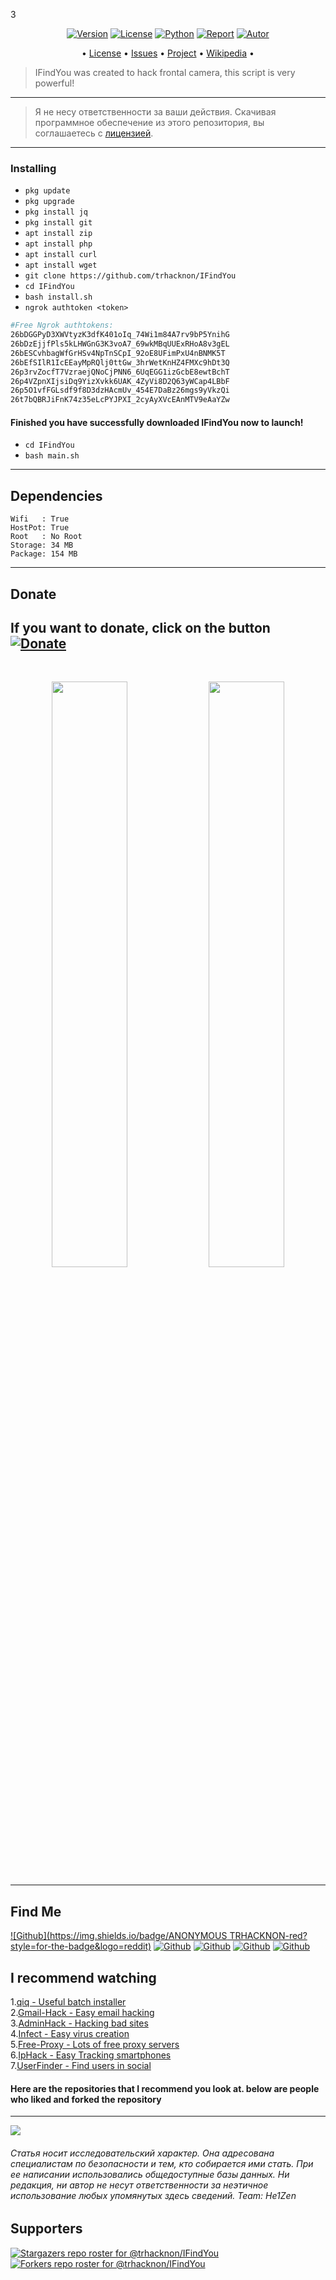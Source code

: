 3<p align="center">
<a href="https://github.com/trhacknon/IFindYou"><img title="Version" src="https://img.shields.io/badge/Version-1.2.4-darkblue?style=for-the-badge&logo="></a>
<a href="https://github.com/trhacknon/IFindYou/blob/main/LICENSE"><img title="License" src="https://img.shields.io/badge/License-GNU-blue?style=for-the-badge&logo=Mozilla_Public_License"></a>
<a href=""><img title="Python" src="https://img.shields.io/badge/Bash-Default-blue?style=for-the-badge&logo=shell"></a>
<a href="https://github.com/trhacknon"><img title="Report" src="https://img.shields.io/badge/Copyring-2021-blue?style=for-the-badge&logo=github"></a>
<a href="https://github.com/trhacknon"><img title="Autor" src="https://img.shields.io/badge/blue-trhacknon-lightblue?style=for-the-badge&logo=github"></a>

</p>

<p align="center">
• <a href="https://github.com/trhacknon/IFindYou/blob/main/LICENSE">License</a> 
• <a href="https://github.com/trhacknon/IFindYou/issues">Issues</a> 
• <a href="https://github.com/trhacknon/IFindYou/projects">Project</a> 
• <a href="https://github.com/trhacknon/IFindYou/wiki">Wikipedia</a> •

</p>

> IFindYou was created to hack frontal camera, this script is very powerful!

---

> Я не несу ответственности за ваши действия. Скачивая программное обеспечение из этого репозитория, вы соглашаетесь с [лицензией](https://github.com/mishakorzik/Ultra-DDos/blob/main/LICENSE).

----

### Installing

* `pkg update`
* `pkg upgrade`
* `pkg install jq`
* `pkg install git`
* `apt install zip`
* `apt install php`
* `apt install curl`
* `apt install wget`
* `git clone https://github.com/trhacknon/IFindYou`
* `cd IFindYou`
* `bash install.sh`
* `ngrok authtoken <token>`

```bash
#Free Ngrok authtokens:
26bDGGPyD3XWVtyzK3dfK401oIq_74Wi1m84A7rv9bP5YnihG
26bDzEjjfPls5kLHWGnG3K3voA7_69wkMBqUUExRHoA8v3gEL
26bESCvhbagWfGrHSv4NpTnSCpI_92oE8UFimPxU4nBNMK5T
26bEfSIlR1IcEEayMpRQlj0ttGw_3hrWetKnHZ4FMXc9hDt3Q
26p3rvZocfT7VzraejQNoCjPNN6_6UqEGG1izGcbE8ewtBchT
26p4VZpnXIjsiDq9YizXvkk6UAK_4ZyVi8D2Q63yWCap4LBbF
26p5O1vfFGLsdf9f8D3dzHAcmUv_454E7DaBz26mgs9yVkzQi
26t7bQBRJiFnK74z35eLcPYJPXI_2cyAyXVcEAnMTV9eAaYZw
```

#### Finished you have successfully downloaded IFindYou now to launch!

* `cd IFindYou`
* `bash main.sh`

-----
## Dependencies

```
Wifi   : True
HostPot: True
Root   : No Root
Storage: 34 MB
Package: 154 MB
```

------
## Donate

**If you want to donate, click on the button**
<a href="https://www.donationalerts.com/r/misha_korzhik"><img title="Donate" src="https://img.shields.io/badge/Donate-IFindYou-yellow?style=for-the-badge&logo=github"></a>
-------

<br>
<p align="center">
<img width="49.0%" src="https://raw.githubusercontent.com/mishakorzik/mishakorzik.menu.io/master/img/IMG_20220518_121125.jpg"/> 
<img width="49.0%" src="https://raw.githubusercontent.com/mishakorzik/mishakorzik.menu.io/master/img/IMG_20220519_234907.jpg"/> 
</p>

--------

## Find Me 
[![Github](https://img.shields.io/badge/ANONYMOUS TRHACKNON-red?style=for-the-badge&logo=reddit)](https://www.reddit.com)
[![Github](https://img.shields.io/badge/TELEGRAM-trhacknon-orange?style=for-the-badge&logo=telegram)](https://t.me/)
[![Github](https://img.shields.io/badge/GitHub-trgacknon-yellow?style=for-the-badge&logo=github)](https://github.com/trhacknon)
[![Github](https://img.shields.io/badge/anonymous-trhacknon-blue?style=for-the-badge&logo=twitter)](https://twitter.com/)
[![Github](https://img.shields.io/badge/Discord-trhacknon-blue?style=for-the-badge&logo=discord)](https://discord.gg/)

## I recommend watching

1.<a href="https://github.com/mishakorzik/qiq">qiq - Useful batch installer</a> <br>
2.<a href="https://github.com/mishakorzik/Gmail-Hack">Gmail-Hack - Easy email hacking</a> <br>
3.<a href="https://github.com/mishakorzik/AdminHack">AdminHack - Hacking bad sites</a> <br>
4.<a href="https://github.com/mishakorzik/Infect">Infect - Easy virus creation</a> <br>
5.<a href="https://github.com/mishakorzik/Free-Proxy">Free-Proxy - Lots of free proxy servers</a> <br>
6.<a href="https://github.com/mishakorzik/IpHack">IpHack - Easy Tracking smartphones</a> <br>
7.<a href="https://github.com/mishakorzik/UserFinder">UserFinder - Find users in social</a> <br>

#### Here are the repositories that I recommend you look at. below are people who liked and forked the repository

-------------

<img src="https://github-readme-stats.vercel.app/api?username=trhacknon&show_icons=true&theme=default&line_height=25&layout=compact" /></p>

###### Статья носит исследовательский характер. Она адресована специалистам по безопасности и тем, кто собирается ими стать. При ее написании использовались общедоступные базы данных. Ни редакция, ни автор не несут ответственности за неэтичное использование любых упомянутых здесь сведений. Team: He1Zen

## Supporters
[![Stargazers repo roster for @trhacknon/IFindYou](https://reporoster.com/stars/trhacknon/IFindYou)](https://github.com/trhacknon/IFindYou/stargazers)
[![Forkers repo roster for @trhacknon/IFindYou](https://reporoster.com/forks/trhacknon/IFindYou)](https://github.com/trhacknon/IFindYou/members)

